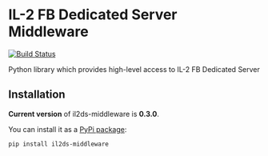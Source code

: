 IL-2 FB Dedicated Server Middleware
===================================

[![Build Status](https://travis-ci.org/IL2HorusTeam/il2ds-middleware.png)](https://travis-ci.org/IL2HorusTeam/il2ds-middleware)

Python library which provides high-level access to IL-2 FB Dedicated Server


Installation
------------

**Current version** of il2ds-middleware is **0.3.0**.

You can install it as a [PyPi package](https://pypi.python.org/pypi/il2ds-middleware/):

    pip install il2ds-middleware

